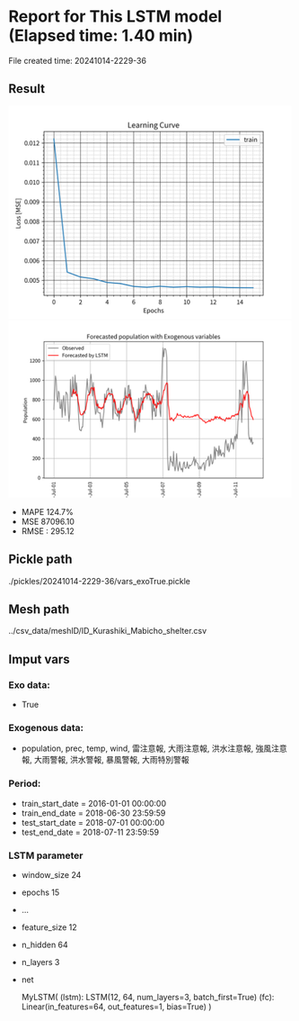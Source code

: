 
# Report for This LSTM model (Elapsed time: 1.40 min)

File created time: 20241014-2229-36

## Result 
<img src="result_20241014-2229-36_loss.png" width='600'/>
<img src="result_20241014-2229-36_forecast.png" width='600'/>

- MAPE	124.7%
- MSE 	87096.10
- RMSE : 295.12

## Pickle path
./pickles/20241014-2229-36/vars_exoTrue.pickle

## Mesh path
../csv_data/meshID/ID_Kurashiki_Mabicho_shelter.csv

## Imput vars

### Exo data:
- True

### Exogenous data:
- population, prec, temp, wind, 雷注意報, 大雨注意報, 洪水注意報, 強風注意報, 大雨警報, 洪水警報, 暴風警報, 大雨特別警報
 
### Period:
- train_start_date    = 2016-01-01 00:00:00
- train_end_date      = 2018-06-30 23:59:59
- test_start_date     = 2018-07-01 00:00:00  
- test_end_date       = 2018-07-11 23:59:59

### LSTM parameter
- window_size	24
- epochs	15
- ...
- feature_size	12
- n_hidden	64
- n_layers	3
- net

     MyLSTM(
  (lstm): LSTM(12, 64, num_layers=3, batch_first=True)
  (fc): Linear(in_features=64, out_features=1, bias=True)
)


